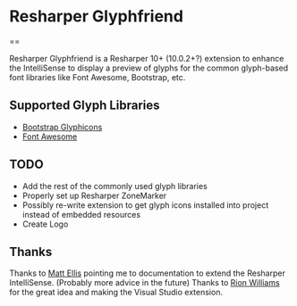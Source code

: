 # Resharper Glyphfriend
==

Resharper Glyphfriend is a Resharper 10+ (10.0.2+?) extension to enhance the IntelliSense to display a preview of glyphs for the common glyph-based font libraries like Font Awesome, Bootstrap, etc.

## Supported Glyph Libraries
* [Bootstrap Glyphicons](http://getbootstrap.com/components/#glyphicons)
* [Font Awesome](http://fortawesome.github.io/Font-Awesome/)

## TODO
* Add the rest of the commonly used glyph libraries
* Properly set up Resharper ZoneMarker
* Possibly re-write extension to get glyph icons installed into project instead of embedded resources
* Create Logo

## Thanks

Thanks to [Matt Ellis](https://github.com/citizenmatt) pointing me to documentation to extend the Resharper IntelliSense. (Probably more advice in the future)
Thanks to [Rion Williams](https://github.com/Rionmonster) for the great idea and making the Visual Studio extension.
